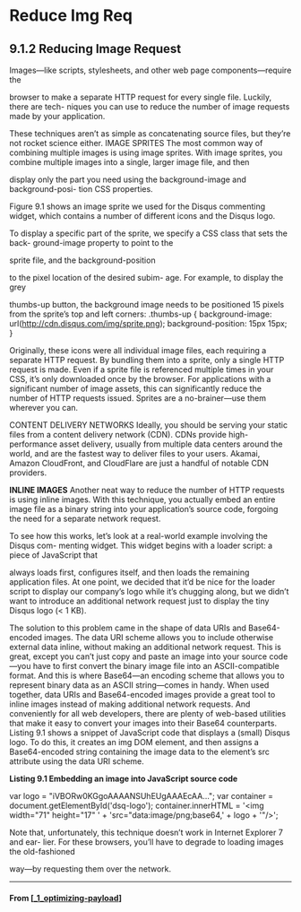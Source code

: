 # Reduce Img Req

## **9.1.2 Reducing Image Request**

Images—like scripts, stylesheets, and other web page components—require the

browser to make a separate HTTP request for every single file. Luckily, there are tech-
niques you can use to reduce the number of image requests made by your application.

These techniques aren’t as simple as concatenating source files, but they’re not rocket
science either.
IMAGE SPRITES
The most common way of combining multiple images is using image sprites. With
image sprites, you combine multiple images into a single, larger image file, and then

display only the part you need using the background-image and background-posi-
tion CSS properties.

Figure 9.1 shows an image sprite we used for the Disqus commenting widget,
which contains a number of different icons and the Disqus logo.

To display a specific part of the sprite, we specify a CSS class that sets the back-
ground-image property to point to the

sprite file, and the background-position

to the pixel location of the desired subim-
age. For example, to display the grey

thumbs-up button, the background image
needs to be positioned 15 pixels from the
sprite’s top and left corners:
.thumbs-up {
background-image: url(http://cdn.disqus.com/img/sprite.png);
background-position: 15px 15px;
}

Originally, these icons were all individual image files, each requiring a separate HTTP request. By bundling them into a sprite, only a single HTTP request is made. Even if a sprite file is referenced multiple times in your CSS, it’s only downloaded once by the browser. For applications with a significant number of image assets, this can significantly reduce the number of HTTP requests issued. Sprites are a no-brainer—use them wherever you can.

CONTENT DELIVERY NETWORKS Ideally, you should be serving your static files
from a content delivery network (CDN). CDNs provide high-performance
asset delivery, usually from multiple data centers around the world, and are
the fastest way to deliver files to your users. Akamai, Amazon CloudFront, and
CloudFlare are just a handful of notable CDN providers.

**INLINE IMAGES**
Another neat way to reduce the number of HTTP requests is using inline images. With
this technique, you actually embed an entire image file as a binary string into your
application’s source code, forgoing the need for a separate network request.

To see how this works, let’s look at a real-world example involving the Disqus com-
menting widget. This widget begins with a loader script: a piece of JavaScript that

always loads first, configures itself, and then loads the remaining application files. At
one point, we decided that it’d be nice for the loader script to display our company’s
logo while it’s chugging along, but we didn’t want to introduce an additional network
request just to display the tiny Disqus logo (< 1 KB).

The solution to this problem came in the shape of data URIs and Base64-encoded
images. The data URI scheme allows you to include otherwise external data inline,
without making an additional network request. This is great, except you can’t just
copy and paste an image into your source code—you have to first convert the binary
image file into an ASCII-compatible format. And this is where Base64—an encoding
scheme that allows you to represent binary data as an ASCII string—comes in handy.
When used together, data URIs and Base64-encoded images provide a great tool to
inline images instead of making additional network requests. And conveniently for all
web developers, there are plenty of web-based utilities that make it easy to convert
your images into their Base64 counterparts.
Listing 9.1 shows a snippet of JavaScript code that displays a (small) Disqus logo.
To do this, it creates an img DOM element, and then assigns a Base64-encoded string
containing the image data to the element’s src attribute using the data URI scheme.

**Listing 9.1 Embedding an image into JavaScript source code**

var logo = "iVBORw0KGgoAAAANSUhEUgAAAEcAA...";
var container = document.getElementById('dsq-logo');
container.innerHTML = '<img width="71" height="17" ' +
'src="data:image/png;base64,' + logo + '"/>';

Note that, unfortunately, this technique doesn’t work in Internet Explorer 7 and ear-
lier. For these browsers, you’ll have to degrade to loading images the old-fashioned

way—by requesting them over the network.

---

#### From [[_1_optimizing-payload]]

[//begin]: # "Autogenerated link references for markdown compatibility"
[_1_optimizing-payload]: _1_optimizing-payload "Optimizing Payload"
[//end]: # "Autogenerated link references"
